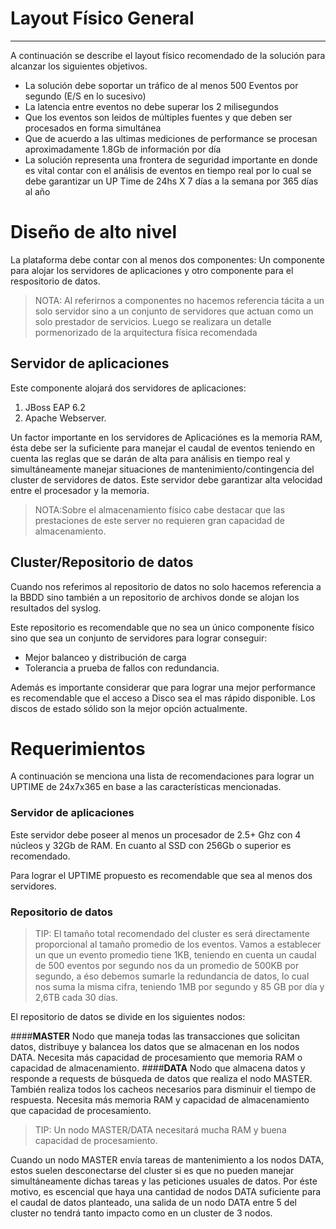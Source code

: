 # Layout Físico General 
----------------------------------

A continuación se describe el layout físico recomendado de la solución para alcanzar los siguientes objetivos.

* La solución debe soportar un tráfico de al menos 500 Eventos por segundo (E/S en lo sucesivo) 
* La latencia entre eventos no debe superar los 2 milisegundos
* Que los eventos son leidos de múltiples fuentes y que deben ser procesados en forma simultánea 
* Que de acuerdo a las ultimas mediciones de performance se procesan aproximadamente 1.8Gb de información por día 
* La solución representa una frontera de seguridad importante en donde es vital contar con el análisis de eventos en tiempo real por lo cual se debe garantizar un UP Time de 24hs X 7 días a la semana por 365 días al año

# Diseño de alto nivel 

La plataforma debe contar con al menos dos componentes: Un componente para alojar los servidores de aplicaciones y otro componente para el respositorio de datos. 

>NOTA: Al referirnos a componentes no hacemos referencia tácita a un solo servidor sino a un conjunto de servidores que actuan como un solo prestador de servicios. Luego se realizara un detalle pormenorizado de la arquitectura física recomendada 

## Servidor de aplicaciones 

Este componente alojará dos servidores de aplicaciones: 

1. JBoss EAP 6.2 
2. Apache Webserver. 

Un factor importante en los servidores de Aplicaciónes es la memoria RAM, ésta debe ser la suficiente para manejar el caudal de eventos teniendo en cuenta las reglas que se darán de alta para análisis en tiempo real y simultáneamente manejar situaciones de mantenimiento/contingencia del cluster de servidores de datos. Este servidor debe garantizar alta velocidad entre el procesador y la memoria. 

>NOTA:Sobre el almacenamiento físico cabe destacar que las prestaciones de este server no requieren gran capacidad de almacenamiento. 

## Cluster/Repositorio de datos

Cuando nos referimos al repositorio de datos no solo hacemos referencia a la BBDD sino también a un repositorio de archivos donde se alojan los resultados del syslog. 

Este repositorio es recomendable que no sea un único componente físico sino que sea un conjunto de servidores para lograr conseguir: 

* Mejor balanceo y distribución de carga 
* Tolerancia a prueba de fallos con redundancia. 

Además es importante considerar que para lograr una mejor performance es recomendable que el acceso a Disco sea el mas rápido disponible. 
Los discos de estado sólido son la mejor opción actualmente.


# Requerimientos 

A continuación se menciona una lista de recomendaciones para lograr un UPTIME de 24x7x365 en base a las características mencionadas.

### Servidor de aplicaciones 

Este servidor debe poseer al menos un procesador de 2.5+ Ghz con 4 núcleos y 32Gb de RAM. En cuanto al SSD con 256Gb o superior es recomendado. 

Para lograr el UPTIME propuesto es recomendable que sea al menos dos servidores.

### Repositorio de datos 

>TIP: El tamaño total recomendado del cluster es será directamente proporcional al tamaño promedio de los eventos. Vamos a establecer un que un evento promedio tiene 1KB, teniendo en cuenta un caudal de 500 eventos por segundo nos da un promedio de 500KB por segundo, a éso debemos sumarle la redundancia de datos, lo cual nos suma la misma cifra, teniendo 1MB por segundo y 85 GB por día y 2,6TB cada 30 días. 

El repositorio de datos se divide en los siguientes nodos:

####**MASTER**
Nodo que maneja todas las transacciones que solicitan datos, distribuye y balancea los datos que se almacenan en los nodos DATA. Necesita más capacidad de procesamiento que memoria RAM o capacidad de almacenamiento.
####**DATA**
Nodo que almacena datos y responde a requests de búsqueda de datos que realiza el nodo MASTER. También realiza todos los cacheos necesarios para disminuir el tiempo de respuesta. Necesita más memoria RAM y capacidad de almacenamiento que capacidad de procesamiento.

>TIP: Un nodo MASTER/DATA necesitará mucha RAM y buena capacidad de procesamiento.

Cuando un nodo MASTER envía tareas de mantenimiento a los nodos DATA, estos suelen desconectarse del cluster si es que no pueden manejar simultáneamente dichas tareas y las peticiones usuales de datos. Por éste motivo, es escencial que haya una cantidad de nodos DATA suficiente para el caudal de datos planteado, una salida de un nodo DATA entre 5 del cluster no tendrá tanto impacto como en un cluster de 3 nodos.

